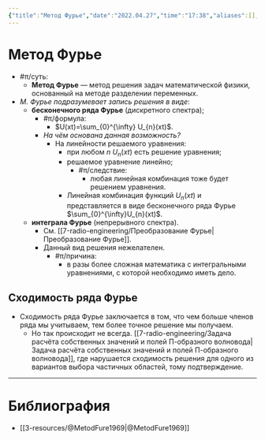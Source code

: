 ```yaml
---
{"title":"Метод Фурье","date":"2022.04.27","time":"17:38","aliases":[],"tags":["ммпэд","электродинамика"],"dg-publish":true,"permalink":"/7-radio-engineering/metod-fure/","dgPassFrontmatter":true}
---
```



# Метод Фурье

- #π/суть:
	- **Метод Фурье** — метод решения задач математической физики, основанный на методе разделении переменных.
- *М. Фурье подразумевает запись решения в виде*:
	- **бесконечного ряда Фурье** (дискретного спектра);
		- #π/формула:
			- $U(xt)=\sum_{0}^{\infty} U_{n}(xt)$.
		- *На чём основана данная возможность?*
			- На линейности решаемого уравнения:
				- при любом $n$ $U_{n}(xt)$ есть решение уравнения;
				- решаемое уравнение линейно;
					- #π/следствие:
						- любая линейная комбинация тоже будет решением уравнения.
				- Линейная комбинация функций $U_{n}(xt)$ и представляется в виде бесконечного ряда Фурье $\sum_{0}^{\infty}U_{n}(xt)$.
	- **интеграла Фурье** (непрерывного спектра).
		- См. [[7-radio-engineering/Преобразование Фурье\|Преобразование Фурье]].
		- Данный вид решения нежелателен.
			- #π/причина:
				- в разы более сложная математика с интегральными уравнениями, с которой необходимо иметь дело.

## Сходимость ряда Фурье

- Сходимость ряда Фурье заключается в том, что чем больше членов ряда мы учитываем, тем более точное решение мы получаем.
	- Но так происходит не всегда. [[7-radio-engineering/Задача расчёта собственных значений и полей П-образного волновода\|Задача расчёта собственных значений и полей П-образного волновода]], где нарушается сходимость решения для одного из вариантов выбора частичных областей, тому подтверждение.

---

# Библиография

- [[3-resources/@MetodFure1969\|@MetodFure1969]]